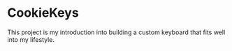 # CookieKeys

This project is my introduction into building a custom keyboard that fits well into my lifestyle.
